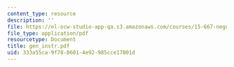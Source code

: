 ```yaml
---
content_type: resource
description: ''
file: https://ol-ocw-studio-app-qa.s3.amazonaws.com/courses/15-667-negotiation-and-conflict-management-spring-2001/333a55ca9f7806014e92985cce17001d_gen_instr.pdf
file_type: application/pdf
resourcetype: Document
title: gen_instr.pdf
uid: 333a55ca-9f78-0601-4e92-985cce17001d
---
```

